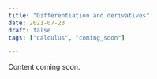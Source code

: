 ```yaml
---
title: "Differentiation and derivatives"
date: 2021-07-23
draft: false
tags: ["calculus", "coming_soon"]

---
```


 Content coming soon.